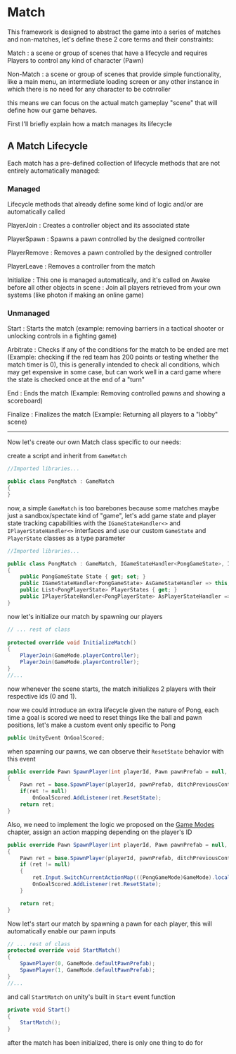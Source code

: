 ﻿# Match

This framework is designed to abstract the game into a series of matches and non-matches, let's define these 2 core terms and their constraints:

Match
: a scene or group of scenes that have a lifecycle and requires Players to control any kind of character (Pawn)

Non-Match
: a scene or group of scenes that provide simple functionality, like a main menu, an intermediate loading screen or any other instance in which there is no need for any character to be cotnroller

this means we can focus on the actual match gameplay "scene" that will define how our game behaves.

First I'll briefly explain how a match manages its lifecycle

## A Match Lifecycle

Each match has a pre-defined collection of lifecycle methods that are not entirely automatically managed:

### Managed

Lifecycle methods that already define some kind of logic and/or are automatically called

PlayerJoin
: Creates a controller object and its associated state

PlayerSpawn
: Spawns a pawn controlled by the designed controller 

PlayerRemove
: Removes a pawn controlled by the designed controller

PlayerLeave
: Removes a controller from the match

Initialize 
: This one is managed automatically, and it's called on Awake before all other objects in scene
: Join all players retrieved from your own systems (like photon if making an online game)

### Unmanaged

Start
: Starts the match (example: removing barriers in a tactical shooter or unlocking controls in a fighting game)

Arbitrate
: Checks if any of the conditions for the match to be ended are met (Example: checking if the red team has 200 points or testing whether the match timer is 0), this is generally intended to check all conditions, which may get expensive in some case, but can work well in a card game where the state is checked once at the end of a "turn"

End
: Ends the match (Example: Removing controlled pawns and showing a scoreboard)

Finalize
: Finalizes the match (Example: Returning all players to a "lobby" scene)

___

Now let's create our own Match class specific to our needs:

create a script and inherit from `GameMatch`

```csharp
//Imported libraries...

public class PongMatch : GameMatch
{
}
```

now, a simple `GameMatch` is too barebones because some matches maybe just a sandbox/spectate kind of "game", let's add game state and player state tracking capabilities
with the `IGameStateHandler<>` and `IPlayerStateHandler<>` interfaces and use our custom `GameState` and `PlayerState`
classes as a type parameter

```csharp
//Imported libraries...

public class PongMatch : GameMatch, IGameStateHandler<PongGameState>, IPlayerStateHandler<PongPlayerState>
{
    public PongGameState State { get; set; }
    public IGameStateHandler<PongGameState> AsGameStateHandler => this;
    public List<PongPlayerState> PlayerStates { get; }
    public IPlayerStateHandler<PongPlayerState> AsPlayerStateHandler => this;
}
```

now let's initialize our match by spawning our players

```csharp
// ... rest of class
    
protected override void InitializeMatch()
{
    PlayerJoin(GameMode.playerController);
    PlayerJoin(GameMode.playerController);
}
//...
```


now whenever the scene starts, the match initializes 2 players with their respective ids (0 and 1).

now we could introduce an extra lifecycle given the nature of Pong, each time a goal is scored we need to reset things like
the ball and pawn positions, let's make a custom event only specific to Pong

```csharp
public UnityEvent OnGoalScored;
```

when spawning our pawns, we can observe their `ResetState` behavior with this event

```csharp
public override Pawn SpawnPlayer(int playerId, Pawn pawnPrefab = null, bool ditchPreviousControlledPawn = true)
{
    Pawn ret = base.SpawnPlayer(playerId, pawnPrefab, ditchPreviousControlledPawn);
    if(ret != null)
        OnGoalScored.AddListener(ret.ResetState);
    return ret;
}
```

Also, we need to implement the logic we proposed on the [Game Modes](./GameMode.md) chapter, assign an action mapping
depending on the player's ID

```csharp
public override Pawn SpawnPlayer(int playerId, Pawn pawnPrefab = null, bool ditchPreviousControlledPawn = true)
{
    Pawn ret = base.SpawnPlayer(playerId, pawnPrefab, ditchPreviousControlledPawn);
    if (ret != null)
    {
        ret.Input.SwitchCurrentActionMap(((PongGameMode)GameMode).localPerPlayerInputMappings[playerId]);
        OnGoalScored.AddListener(ret.ResetState);
    }

    return ret;
}
```

Now let's start our match by spawning a pawn for each player, this will automatically enable our pawn inputs

```csharp
// ... rest of class
protected override void StartMatch()
{
    SpawnPlayer(0, GameMode.defaultPawnPrefab);
    SpawnPlayer(1, GameMode.defaultPawnPrefab);
}
//...
```

and call `StartMatch` on unity's built in `Start` event function

```csharp
private void Start()
{
    StartMatch();
}
```

after the match has been initialized, there is only one thing to do for 